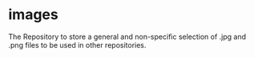 # images
The Repository to store a general and non-specific selection of .jpg and .png files to be used in other repositories.
